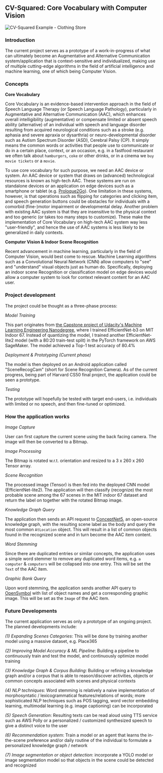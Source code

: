 ## CV-Squared: Core Vocabulary with Computer Vision

![CV-Squared Example - Clothing Store](sample.gif)

### Introduction

The current project serves as a prototype of a work-in-progress of what can
ultimately become an Augmentative and Alternative Communication system/application
that is context-sensitive and individualized, making use of multiple cutting-edge
algorithms in the field of artificial intelligence and machine learning, one of
which being Computer Vision.

### Concepts

**Core Vocabulary**

Core Vocabulary is an evidence-based intervention approach in the field of
Speech Language Therapy (or Speech Language Pathology), particularly in
Augmentative and Alternative Communication (AAC), which enhances overall
intelligibility (augmentative) or compensate limited or absent speech ability
(alternative) of an individual with speech and language disorder resulting
from acquired neurological conditions such as a stroke (e.g. aphasia and severe
apraxia or dysarthria) or neuro-developmental disorder such as Autism Spectrum
Disorder (ASD), Cerebral Palsy (CP). It simply means the common words or
activities that people use to communicate or do in a certain place, context,
or an occasion, e.g. in a fastfood restaurant we often talk about `hamburgers`,
`coke` or other drinks, or in a cinema we `buy movie tickets` or a `movie`.


To use core vocabulary for such purpose, we need an AAC device or system. An AAC
device or system that draws on (advanced) technological resources is known
as high-tech AAC. These systems are run on standalone devices or an application
on edge devices such as a smartphone or tablet (e.g. [Proloque2Go](https://apps.apple.com/us/app/proloquo2go/id308368164)).
One limitation in these systems, however, is that operations such as flipping for
categories and clicking item, and speech generation buttons could be obstacles
for individuals with a comorbid (fine-)motor impairment or developmental delay.
Another problem with existing AAC system is that they are insensitive to the
physical context and too generic (or takes too many steps to customize). These
make the implementation of Core Vocabulary on high-tech AAC system way less
"user-friendly", and hence the use of AAC systems is less likely to be generalized in daily contexts.


**Computer Vision & Indoor Scene Recognition**

Recent advancement in machine learning, particularly in the field of Computer
Vision, would best come to rescue. Machine Learning algorithms such as a
Convolutional Neural Network (CNN) allow computers to "see" and "understand"
visual objects just as human do. Specifically, deploying an indoor scene
Recognition or classification model on edge devices would allow a computer
system to look for context relevant content for an AAC user.


### Project development

The project could be thought as a three-phase process:


*Model Training*

This part originates from [the Capstone project of Udacity's Machine Learning
Engineering Nanodegree](https://github.com/wlamcuhk/indoor-scene-recognition), where I trained EfficientNet-b3 on MIT Indoor 67.
Instead of quantizing the model, I trained another EfficientNet-lite2 model (with
a 80:20 train-test split) in the PyTorch framework on AWS SageMaker.
The model achieved a Top-1 test accuracy of 80.4%


*Deployment & Prototyping (Current phase)*

The model is then deployed on an Android application called "SceneRecogCam"
(short for Scene Recognition Camera). As of the current progress, being part of
Harvard CS50 final project, the application could be seen a prototype.


*Testing*

The prototype will hopefully be tested with target end-users, i.e. individuals
with limited or no speech, and then fine-tuned or optimized.


### How the application works

*Image Capture*

User can first capture the current scene using the back facing camera. The image
will then be converted to a Bitmap.


*Image Processing*

The Bitmap is rotated w.r.t. orientation and resized to a 3 x 260 x 260
Tensor array.


*Scene Recognition*

The processed image (Tensor) is then fed into the deployed CNN model
(EfficientNet-lite2). The application will then classify (recognize) the most
probable scene among the 67 scenes in the MIT indoor 67 dataset and return the
label on together with the rotated Bitmap image.


*Knowledge Graph Query*

The application then sends an API request to [ConceptNet5](https://conceptnet.io/),
an open-source knowledge graph, with the resulting scene label as the body and
query the most common `AtLocation` object. This will result in a list of common
objects found in the recognized scene and in turn become the AAC item content.


*Word Stemming*

Since there are duplicated entries or similar concepts, the application uses
a simple word stemmer to remove any duplicated word items, e.g. `a computer` &
`computers` will be collapsed into one entry. This will be set the `Text` of
the AAC item.


*Graphic Bank Query*

Upon word stemming, the application sends another API query to [OpenSymbol](https://www.opensymbols.org/)
with list of object names and get a corresponding graphic image. This will be
set as the `Image` of the AAC item.


### Future Developments

The current application serves as only a prototype of an ongoing project. The
planned developments include:

*(1) Expanding Scenes Categories*: This will be done by training another model
using a massive dataset, e.g. Place365

*(2) Improving Model Accuracy & ML Pipeline*: Building a pipeline to continuously
train and test the model, and continuously optimize model training

*(3) Knowledge Graph & Corpus Building*: Building or refining a knowledge graph and/or a corpus that is
able to reason/discover activities, objects or common concepts associated with scenes and physical contexts

*(4) NLP techniques*: Word stemming is relatively a naive implementation of
morphosyntatic / lexicogrammatical features/relations of words; more sophisticated NLP techniques such as POS tagging, word vector embedding learning, multimodal learning (e.g. image captioning) can be incorporated

*(5) Speech Generation*: Resulting texts can be read aloud using TTS service
such as AWS Polly or a personalized / customized synthesized speech to give a distinct voice to the user

*(6) Recommendation system*: Train a model or an agent that learns the in-the-scene
preference and/or daily routine of the individual to formulate a personalized
knowledge graph / network

*(7) Image segmentation or object detection*: incorporate a YOLO model or image
segmentation model so that objects in the scene could be detected and recognized
